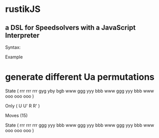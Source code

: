 # rustikJS
## a DSL for Speedsolvers with a JavaScript Interpreter

Syntax:


Example

# generate different Ua permutations
State (
    rrr
    rrr
    rrr
gyg yby bgb www
ggg yyy bbb www
ggg yyy bbb www
    ooo
    ooo
    ooo
)

Only (
   U U'
   R R'
)

Moves (15)

State (
    rrr
    rrr
    rrr
ggg yyy bbb www
ggg yyy bbb www
ggg yyy bbb www
    ooo
    ooo
    ooo
)




